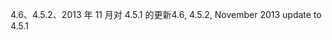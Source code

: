 <span data-ttu-id="9651e-101">4.6、4.5.2、2013 年 11 月对 4.5.1 的更新</span><span class="sxs-lookup"><span data-stu-id="9651e-101">4.6, 4.5.2, November 2013 update to 4.5.1</span></span>